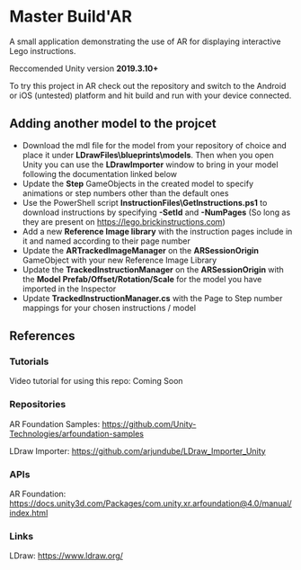 # Master Build'AR
A small application demonstrating the use of AR for displaying interactive Lego instructions.

Reccomended Unity version **2019.3.10+**

To try this project in AR check out the repository and switch to the Android  or iOS (untested) platform and hit build and run with your device connected.

## Adding another model to the projcet

* Download the mdl file for the model from your repository of choice and place it under **LDrawFiles\blueprints\models**. Then when you open Unity you can use the **LDrawImporter** window to bring in your model following the documentation linked below
* Update the **Step** GameObjects in the created model to specify animations or step numbers other than the default ones
* Use the PowerShell script **InstructionFiles\GetInstructions.ps1** to download instructions by specifying **-SetId** and **-NumPages** (So long as they are present on https://lego.brickinstructions.com)
* Add a new **Reference Image library** with the instruction pages include in it and named according to their page number
* Update the **ARTrackedImageManager** on the **ARSessionOrigin** GameObject with your new Reference Image Library
* Update the **TrackedInstructionManager** on the **ARSessionOrigin** with the **Model Prefab/Offset/Rotation/Scale** for the model you have imported in the Inspector
* Update **TrackedInstructionManager.cs** with the Page to Step number mappings for your chosen instructions / model  

## References

### Tutorials

Video tutorial for using this repo: Coming Soon

### Repositories

AR Foundation Samples: https://github.com/Unity-Technologies/arfoundation-samples

LDraw Importer: https://github.com/arjundube/LDraw_Importer_Unity

### APIs

AR Foundation: https://docs.unity3d.com/Packages/com.unity.xr.arfoundation@4.0/manual/index.html

### Links

LDraw: https://www.ldraw.org/
